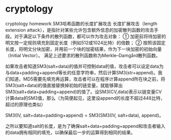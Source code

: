 # cryptology
cryptology homework
SM3哈希函数的长度扩展攻击
长度扩展攻击（length extension attack），是指针对某些允许包含额外信息的加密散列函数的攻击手段。对于满足以下条件的散列函数，都可以作为攻击对象：
① 加密前将待加密的明文按一定规则填充到固定长度（例如512或1024比特）的倍数；
② 按照该固定长度，将明文分块加密，并用前一个块的加密结果，作为下一块加密的初始向量（Initial Vector）。
满足上述要求的散列函数称为Merkle–Damgård散列函数。

如果攻击者知道SM3(salt+data)的值并可控制data的值，攻击者可以设定data为与data+padding+append等长的任意字符串，然后计算SM3(str+append)。我们知道，MD5需要先填充再运算，攻击者可以在程序计算append所在块之前，将SM3(salt+data)的值直接替换掉初始的链变量，就能够算出SM3(salt+data+padding+append)的值了。设SM3(CV,data)表示以链变量CV计算data的SM3值，那么（为简便起见，这里设append的长度不超过448比特，超过的原理也类似）

SM3(IV, salt+data+padding+append) = SM3(SM3(IV, salt+data), append)。

之所以要知道salt的长度，是为了确保salt+data+padding+append和攻击者输入的data拥有相同的填充，以确保最后一步的运算得到相同的结果。

